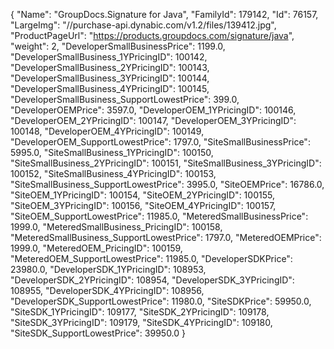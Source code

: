 {
    "Name": "GroupDocs.Signature for Java",
    "FamilyId": 179142,
    "Id": 76157,
    "LargeImg": "//purchase-api.dynabic.com/v1.2/files/139412.jpg",
    "ProductPageUrl": "https://products.groupdocs.com/signature/java",
    "weight": 2,
    "DeveloperSmallBusinessPrice": 1199.0,
    "DeveloperSmallBusiness_1YPricingID": 100142,
    "DeveloperSmallBusiness_2YPricingID": 100143,
    "DeveloperSmallBusiness_3YPricingID": 100144,
    "DeveloperSmallBusiness_4YPricingID": 100145,
    "DeveloperSmallBusiness_SupportLowestPrice": 399.0,
    "DeveloperOEMPrice": 3597.0,
    "DeveloperOEM_1YPricingID": 100146,
    "DeveloperOEM_2YPricingID": 100147,
    "DeveloperOEM_3YPricingID": 100148,
    "DeveloperOEM_4YPricingID": 100149,
    "DeveloperOEM_SupportLowestPrice": 1797.0,
    "SiteSmallBusinessPrice": 5995.0,
    "SiteSmallBusiness_1YPricingID": 100150,
    "SiteSmallBusiness_2YPricingID": 100151,
    "SiteSmallBusiness_3YPricingID": 100152,
    "SiteSmallBusiness_4YPricingID": 100153,
    "SiteSmallBusiness_SupportLowestPrice": 3995.0,
    "SiteOEMPrice": 16786.0,
    "SiteOEM_1YPricingID": 100154,
    "SiteOEM_2YPricingID": 100155,
    "SiteOEM_3YPricingID": 100156,
    "SiteOEM_4YPricingID": 100157,
    "SiteOEM_SupportLowestPrice": 11985.0,
    "MeteredSmallBusinessPrice": 1999.0,
    "MeteredSmallBusiness_PricingID": 100158,
    "MeteredSmallBusiness_SupportLowestPrice": 1797.0,
    "MeteredOEMPrice": 1999.0,
    "MeteredOEM_PricingID": 100159,
    "MeteredOEM_SupportLowestPrice": 11985.0,
    "DeveloperSDKPrice": 23980.0,
    "DeveloperSDK_1YPricingID": 108953,
    "DeveloperSDK_2YPricingID": 108954,
    "DeveloperSDK_3YPricingID": 108955,
    "DeveloperSDK_4YPricingID": 108956,
    "DeveloperSDK_SupportLowestPrice": 11980.0,
    "SiteSDKPrice": 59950.0,
    "SiteSDK_1YPricingID": 109177,
    "SiteSDK_2YPricingID": 109178,
    "SiteSDK_3YPricingID": 109179,
    "SiteSDK_4YPricingID": 109180,
    "SiteSDK_SupportLowestPrice": 39950.0
}